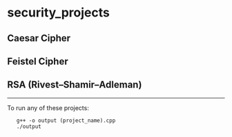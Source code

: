 # security_projects

## Caesar Cipher
## Feistel Cipher
## RSA (Rivest–Shamir–Adleman)

---

To run any of these projects:
```linux
   g++ -o output (project_name).cpp
   ./output
```
